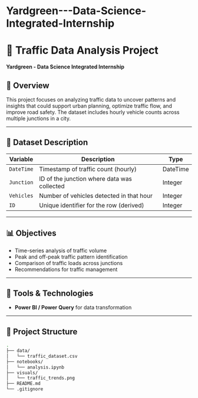 # Yardgreen---Data-Science-Integrated-Internship
# 🚦 Traffic Data Analysis Project

**Yardgreen - Data Science Integrated Internship**

## 📌 Overview

This project focuses on analyzing traffic data to uncover patterns and insights that could support urban planning, optimize traffic flow, and improve road safety. The dataset includes hourly vehicle counts across multiple junctions in a city.

---

## 📁 Dataset Description

| Variable     | Description                                    | Type       |
|--------------|------------------------------------------------|------------|
| `DateTime`   | Timestamp of traffic count (hourly)            | DateTime   |
| `Junction`   | ID of the junction where data was collected    | Integer    |
| `Vehicles`   | Number of vehicles detected in that hour       | Integer    |
| `ID`         | Unique identifier for the row (derived)        | Integer    |

---

## 📊 Objectives

- Time-series analysis of traffic volume
- Peak and off-peak traffic pattern identification
- Comparison of traffic loads across junctions
- Recommendations for traffic management

---

## 🔧 Tools & Technologies


- **Power BI / Power Query** for data transformation


---

## 🚀 Project Structure

```bash
.
├── data/
│   └── traffic_dataset.csv
├── notebooks/
│   └── analysis.ipynb
├── visuals/
│   └── traffic_trends.png
├── README.md
└── .gitignore
